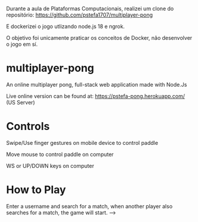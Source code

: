 Durante a aula de Plataformas Computacionais, realizei um clone do repositório: https://github.com/pstefa1707/multiplayer-pong

E dockerizei o jogo utlizando node.js 18 e ngrok.

O objetivo foi unicamente praticar os conceitos de Docker, não desenvolver o jogo em sí.


 # multiplayer-pong
An online multiplayer pong, full-stack web application made with Node.Js

Live online version can be found at: https://pstefa-pong.herokuapp.com/ (US Server)

# Controls
Swipe/Use finger gestures on mobile device to control paddle

Move mouse to control paddle on computer

WS or UP/DOWN keys on computer

# How to Play
Enter a username and search for a match, when another player also searches for a match, the game will start. -->
